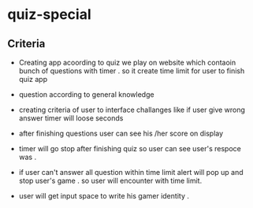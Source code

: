 # quiz-special

## Criteria 

* Creating app acoording to quiz we play on website which contaoin bunch of questions with timer . 
  so it create time limit for user to finish quiz app
 
* question according to general knowledge 

* creating criteria of user to interface challanges like if user give wrong answer timer will loose seconds 

* after finishing questions user can see his /her score on display 

* timer will go stop after finishing quiz so user can see user's respoce was .

*  if user can't answer all question within time limit alert will pop up and stop user's  game . 
so user will encounter with time limit.

* user will get input space to  write his gamer identity .
